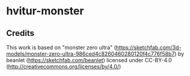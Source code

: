 # hvitur-monster


## Credits

This work is based on "monster zero ultra" (https://sketchfab.com/3d-models/monster-zero-ultra-986ced4c8260460280120f4c776f58b7) by beanlet (https://sketchfab.com/beanlet) licensed under CC-BY-4.0 (http://creativecommons.org/licenses/by/4.0/)
